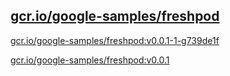 
[gcr.io/google-samples/freshpod](https://hub.docker.com/r/anjia0532/google-samples.freshpod/tags/)
-----


[gcr.io/google-samples/freshpod:v0.0.1-1-g739de1f](https://hub.docker.com/r/anjia0532/google-samples.freshpod/tags/)


[gcr.io/google-samples/freshpod:v0.0.1](https://hub.docker.com/r/anjia0532/google-samples.freshpod/tags/)


